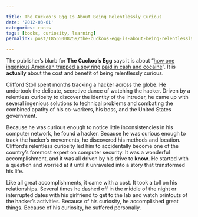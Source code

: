 ```yaml
---

title: The Cuckoo's Egg Is About Being Relentlessly Curious
date: '2012-03-01'
categories: rants
tags: [books, curiosity, learning]
permalink: post/18555008259/the-cuckoos-egg-is-about-being-relentlessly-curious

---
```


The publisher’s blurb for **The Cuckoo’s Egg** says it is about “[how
one ingenious American trapped a spy ring paid in cash and
cocaine](http://www.amazon.com/Cuckoos-Egg-Tracking-Computer-Espionage/dp/0743411463)”.
It is **actually** about the cost and benefit of being relentlessly
curious.

Clifford Stoll spent months tracking a hacker across the globe. He
undertook the delicate, secretive dance of watching the hacker. Driven
by a relentless curiosity to discover the identity of the intruder, he
came up with several ingenious solutions to technical problems and
combating the combined apathy of his co-workers, his boss, and the
United States government.

Because he was curious enough to notice little inconsistencies in his
computer network, he found a hacker. Because he was curious enough to
track the hacker’s movements, he discovered his methods and location.
Clifford’s relentless curiosity led him to accidentally become one of
the country’s foremost expert on computer security. It was a wonderful
accomplishment, and it was all driven by his drive to **know**. He
started with a question and worried at it until it unraveled into a
story that transformed his life.

Like all great accomplishments, it came with a cost. It took a toll on
his relationships. Several times he dashed off in the middle of the
night or interrupted dates with his girlfriend to get to the lab and
watch printouts of the hacker’s activities. Because of his curiosity, he
accomplished great things. Because of his curiosity, he suffered
personally.
